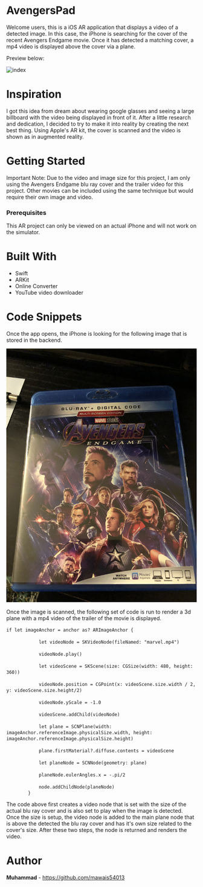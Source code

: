 # AvengersPad
 
Welcome users, this is a iOS AR application that displays a video of a detected image. In this case, the iPhone is searching for the cover of the recent Avengers Endgame movie. Once it has detected a matching cover, a mp4 video is displayed above the cover via a plane. 

Preview below: 

![index](marvel2.gif)

# Inspiration 

I got this idea from dream about wearing google glasses and seeing a large billboard with the video being displayed in front of it. After a little research and dedication, I decided to try to make it into reality by creating the next best thing. Using Apple's AR kit, the cover is scanned and the video is shown as in augmented reality. 

# Getting Started 

Important Note: Due to the video and image size for this project, I am only using the Avengers Endgame blu ray cover and the trailer video for this project. Other movies can be included using the same technique but would require their own image and video. 

### Prerequisites 

This AR project can only be viewed on an actual iPhone and will not work on the simulator. 

# Built With 

- Swift
- ARKit 
- Online Converter
- YouTube video downloader

# Code Snippets

Once the app opens, the iPhone is looking for the following image that is stored in the backend. 

![image](marvel1.jpg)


Once the image is scanned, the following set of code is run to render a 3d plane with a mp4 video of the trailer of the movie is displayed. 

```
if let imageAnchor = anchor as? ARImageAnchor {
            
            let videoNode = SKVideoNode(fileNamed: "marvel.mp4")
            
            videoNode.play()
            
            let videoScene = SKScene(size: CGSize(width: 480, height: 360))
            
            videoNode.position = CGPoint(x: videoScene.size.width / 2, y: videoScene.size.height/2)
            
            videoNode.yScale = -1.0
            
            videoScene.addChild(videoNode)
            
            let plane = SCNPlane(width: imageAnchor.referenceImage.physicalSize.width, height: imageAnchor.referenceImage.physicalSize.height)
            
            plane.firstMaterial?.diffuse.contents = videoScene
            
            let planeNode = SCNNode(geometry: plane)
            
            planeNode.eulerAngles.x = -.pi/2
            
            node.addChildNode(planeNode)
        }
```

The code above first creates a video node that is set with the size of the actual blu ray cover and is also set to play when the image is detected. Once the size is setup, the video node is added to the main plane node that is above the detected the blu ray cover and has it's own size related to the cover's size. After these two steps, the node is returned and renders the video.


# Author
**Muhammad** - https://github.com/mawais54013
